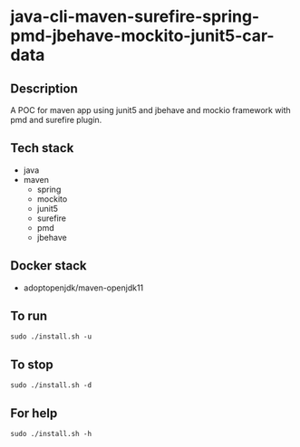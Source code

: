 # java-cli-maven-surefire-spring-pmd-jbehave-mockito-junit5-car-data

## Description
A POC for maven app using junit5
and jbehave and mockio framework
 with pmd
and surefire plugin.

## Tech stack
- java
- maven
	- spring
	- mockito
  - junit5
  - surefire
  - pmd
  - jbehave

## Docker stack
- adoptopenjdk/maven-openjdk11

## To run
`sudo ./install.sh -u`

## To stop
`sudo ./install.sh -d`

## For help
`sudo ./install.sh -h`
